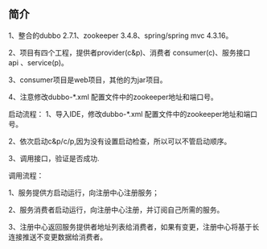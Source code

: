 ## 简介
1、整合的dubbo 2.7.1、zookeeper 3.4.8、spring/spring mvc 4.3.16。

2、项目有四个工程，提供者provider(c&p)、消费者 consumer(c)、服务接口 api 、service(p)。

3、consumer项目是web项目，其他的为jar项目。

4、注意修改dubbo-*.xml 配置文件中的zookeeper地址和端口号。

启动流程： 1、导入IDE，修改dubbo-*.xml  配置文件中的zookeeper地址和端口号。

2、依次启动c&p/c/p,因为没有设置启动检查，所以可以不管启动顺序。

3、调用接口，验证是否成功.

调用流程：

1、服务提供方启动运行，向注册中心注册服务；

2、服务消费者启动运行，向注册中心注册，并订阅自己所需的服务。

3、注册中心返回服务提供者地址列表给消费者，如果有变更，注册中心将基于长连接推送不变更数据给消费者。